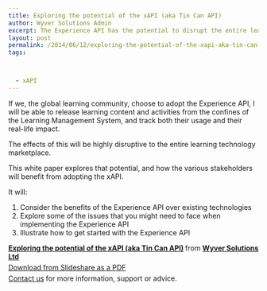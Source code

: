 ```yaml
---
title: Exploring the potential of the xAPI (aka Tin Can API)
author: Wyver Solutions Admin
excerpt: The Experience API has the potential to disrupt the entire learning technology marketplace. This white paper explores that potential and how the various stakeholders will benefit from adopting the xAPI.
layout: post
permalink: /2014/06/12/exploring-the-potential-of-the-xapi-aka-tin-can-api/
tags:



  - xAPI
---
```


If we, the global learning community, choose to adopt the Experience API, I will be able to release learning content and activities from the confines of the Learning Management System, and track both their usage and their real-life impact.

The effects of this will be highly disruptive to the entire learning technology marketplace.

This white paper explores that potential, and how the various stakeholders will benefit from adopting the xAPI.

It will:

  1. Consider the benefits of the Experience API over existing technologies
  2. Explore some of the issues that you might need to face when implementing the Experience API
  3. Illustrate how to get started with the Experience API



<div style="margin-bottom: 5px;">
  <strong> <a title="Exploring the potential of the xAPI (aka Tin Can API)" href="https://www.slideshare.net/MarkBerthelemy/exploring-the-potential-of-the-xapi-aka-tin-can-api" target="_blank">Exploring the potential of the xAPI (aka Tin Can API)</a> </strong> from <strong><a href="http://www.slideshare.net/MarkBerthelemy" target="_blank">Wyver Solutions Ltd</a></strong>
</div>

<div style="margin-bottom: 5px;">
  <a href="http://www.slideshare.net/MarkBerthelemy/exploring-the-potential-of-the-xapi-aka-tin-can-api">Download from Slideshare as a PDF</a>
</div>

<div style="margin-bottom: 5px;">
  <a title="Contact us" href="{{ site.url }}/contact-us/">Contact us</a> for more information, support or advice.
</div>
